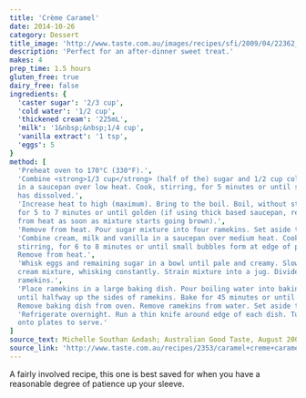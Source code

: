 ```yaml
---
title: 'Crème Caramel'
date: 2014-10-26
category: Dessert
title_image: 'http://www.taste.com.au/images/recipes/sfi/2009/04/22362_l.jpg'
description: 'Perfect for an after-dinner sweet treat.'
makes: 4
prep_time: 1.5 hours
gluten_free: true
dairy_free: false
ingredients: {
  'caster sugar': '2/3 cup',
  'cold water': '1/2 cup',
  'thickened cream': '225mL',
  'milk': '1&nbsp;&nbsp;1/4 cup',
  'vanilla extract': '1 tsp',
  'eggs': 5
}
method: [
  'Preheat oven to 170°C (330°F).',
  'Combine <strong>1/3 cup</strong> (half of the) sugar and 1/2 cup cold water
  in a saucepan over low heat. Cook, stirring, for 5 minutes or until sugar
  has dissolved.',
  'Increase heat to high (maximum). Bring to the boil. Boil, without stirring,
  for 5 to 7 minutes or until golden (if using thick based saucepan, remove
  from heat as soon as mixture starts going brown).',
  'Remove from heat. Pour sugar mixture into four ramekins. Set aside to set.',
  'Combine cream, milk and vanilla in a saucepan over medium heat. Cook,
  stirring, for 6 to 8 minutes or until small bubbles form at edge of pan.
  Remove from heat.',
  'Whisk eggs and remaining sugar in a bowl until pale and creamy. Slowly add
  cream mixture, whisking constantly. Strain mixture into a jug. Divide between
  ramekins.',
  'Place ramekins in a large baking dish. Pour boiling water into baking dish
  until halfway up the sides of ramekins. Bake for 45 minutes or until just set.
  Remove baking dish from oven. Remove ramekins from water. Set aside to cool.',
  'Refrigerate overnight. Run a thin knife around edge of each dish. Turn out
  onto plates to serve.'
]
source_text: Michelle Southan &ndash; Australian Good Taste, August 2005, Page 80
source_link: 'http://www.taste.com.au/recipes/2353/caramel+creme+caramel'
---
```

A fairly involved recipe, this one is best saved for when you have a reasonable
degree of patience up your sleeve.
